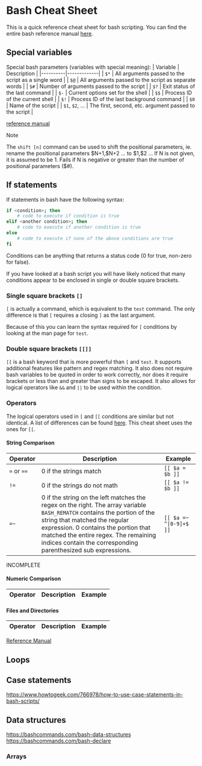 # Bash Cheat Sheet
This is a quick reference cheat sheet for bash scripting. You can find the entire bash reference manual [here](https://www.gnu.org/software/bash/manual/bash.html).
## Special variables
Special bash parameters (variables with special meaning):
| Variable | Description |
|----------|-------------|
| `$*`     | All arguments passed to the script as a single word |
| `$@`     | All arguments passed to the script as separate words |
| `$#`     | Number of arguments passed to the script |
| `$?`     | Exit status of the last command |
| `$-`     | Current options set for the shell |
| `$$`     | Process ID of the current shell |
| `$!`     | Process ID of the last background command |
| `$0`     | Name of the script |
| `$1`, `$2`, ... | The first, second, etc. argument passed to the script |

[reference manual](https://www.gnu.org/software/bash/manual/bash.html#Special-Parameters)

> [!NOTE]
> The `shift [n]` command can be used to shift the positional parameters, ie.
> rename the positional parameters \$N+1,\$N+2 ... to \$1,\$2 ...
> If N is not given, it is assumed to be 1.
> Fails if N is negative or greater than the number of positional parameters ($#).

## If statements
If statements in bash have the following syntax:
```bash
if <condition>; then
	# code to execute if condition is true
elif <another condition>; then
	# code to execute if another condition is true
else
	# code to execute if none of the above conditions are true
fi
```
Conditions can be anything that returns a status code (0 for true, non-zero for false).

If you have looked at a bash script you will have likely noticed that many conditions appear to be enclosed in single or double square brackets.

### Single square brackets `[]`
`[` is actually a command, which is equivalent to the `test` command. The only difference is that `[` requires a closing `]` as the last argument.

Because of this you can learn the syntax required for `[` conditions by looking at the man page for `test`.

### Double square brackets `[[]]`
`[[` is a bash keyword that is more powerful than `[` and `test`. It supports additional features like pattern and regex matching. It also does not require bash variables to be quoted in order to work correctly, nor does it require brackets or less than and greater than signs to be escaped. It also allows for logical operators like `&&` and `||` to be used within the condition.

### Operators
The logical operators used in `[` and `[[` conditions are similar but not identical. A list of differences can be found [here](https://mywiki.wooledge.org/BashFAQ/031). This cheat sheet uses the ones for `[[`.

#### String Comparison
| Operator | Description | Example |
|----------|-------------|---------|
| `=` or `==` | 0 if the strings match | `[[ $a = $b ]]` |
| `!=`     | 0 if the strings do not math | `[[ $a != $b ]]` |
| `=~`	   | 0 if the string on the left matches the regex on the right. The array variable `BASH_REMATCH` contains the portion of the string that matched the regular expression. 0 contains the portion that matched the entire regex. The remaining indices contain the corresponding parenthesized sub expressions. | `[[ $a =~ ^[0-9]+$ ]]` |
INCOMPLETE

#### Numeric Comparison
| Operator | Description | Example |
|----------|-------------|---------|


#### Files and Directories
| Operator | Description | Example |
|----------|-------------|---------|

[Reference Manual](https://www.gnu.org/software/bash/manual/bash.html#index-_005b_005b)
## Loops

## Case statements
https://www.howtogeek.com/766978/how-to-use-case-statements-in-bash-scripts/

## Data structures
https://bashcommands.com/bash-data-structures
https://bashcommands.com/bash-declare

### Arrays

